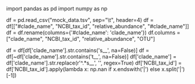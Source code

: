 import pandas as pd
import numpy as np

df = pd.read_csv("mock_data.tsv", sep="\t", header=4)
df = df[["#clade_name", "NCBI_tax_id", "relative_abundance", "#clade_name"]]
df = df.rename(columns={'#clade_name': 'clade_name'})
df.columns = ["clade_name", "NCBI_tax_id", "relative_abundance", "OTU"]

df = df[df['clade_name'].str.contains('s__', na=False)]
df = df[~df['clade_name'].str.contains('t__', na=False)]
df['clade_name'] = df['clade_name'].str.replace(r'^.*s__', '', regex=True)
df['NCBI_tax_id'] = df['NCBI_tax_id'].apply(lambda x: np.nan if x.endswith('|') else x.split('|')[-1])
